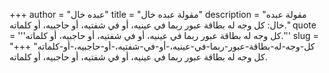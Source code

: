 +++
author = "عبده خال"
title = "مقولة عبده خال"
description = "مقولة عبده خال: كل وجه له بطاقة عبور ربما في عينيه، أو في شفتيه، أو حاجبيه، أو كلماته."
quote = '''كل وجه له بطاقة عبور ربما في عينيه، أو في شفتيه، أو حاجبيه، أو كلماته.'''
slug = "كل-وجه-له-بطاقة-عبور-ربما-في-عينيه،-أو-في-شفتيه،-أو-حاجبيه،-أو-كلماته"
+++
كل وجه له بطاقة عبور ربما في عينيه، أو في شفتيه، أو حاجبيه، أو كلماته.
